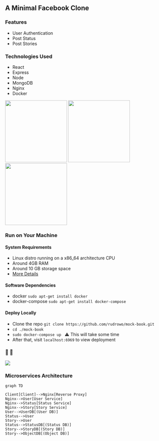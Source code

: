 ## A Minimal Facebook Clone

### Features

- User Authentication
- Post Status
- Post Stories

### Technologies Used

- React
- Express
- Node
- MongoDB
- Nginx
- Docker

<img width="200px" src="https://upload.wikimedia.org/wikipedia/commons/9/94/MERN-logo.png" />
<img width="200px" src="https://upload.wikimedia.org/wikipedia/commons/thumb/c/c5/Nginx_logo.svg/1280px-Nginx_logo.svg.png" />
<img width="200px" src="https://www.docker.com/wp-content/uploads/2022/03/horizontal-logo-monochromatic-white.png" />

### Run on Your Machine

#### System Requirements

- Linux distro running on a x86_64 architecture CPU
- Around 4GB RAM
- Around 10 GB storage space
- [More Details](https://docs.docker.com/desktop/install/linux-install/#system-requirements)

#### Software Dependencies

- docker `sudo apt-get install docker`
- docker-compose `sudo apt-get install docker-compose`

#### Deploy Locally

- Clone the repo `git clone https://github.com/rudrowo/mock-book.git`
- `cd ./mock-book`
- `sudo docker-compose up` &nbsp; :warning: This will take some time
- After that, visit `localhost:6969` to view deployment

### :eyes: :eyes:

<div >
<img src="https://drive.google.com/uc?id=13qYOIfnqjNze3Xrjdag57BPr6CX2uu2Q" />

### Microservices Architecture

```mermaid
graph TD

Client[Client]-->Nginx[Reverse Proxy]
Nginx-->User[User Service]
Nginx-->Status[Status Service]
Nginx-->Story[Story Service]
User-->UserDB[(User DB)]
Status-->User
Story-->User
Status-->StatusDB[(Status DB)]
Story-->StoryDB[(Story DB)]
Story-->ObjectDB[(Object DB)]
```

</div>
